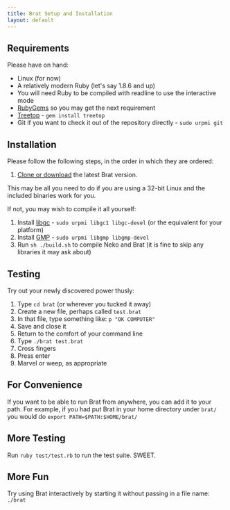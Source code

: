 ```yaml
---
title: Brat Setup and Installation
layout: default
---
```


## Requirements

Please have on hand:

* Linux (for now)
* A relatively modern Ruby (let's say 1.8.6 and up)
* You will need Ruby to be compiled with readline to use the interactive mode
* [RubyGems](http://rubyforge.org/projects/rubygems/) so you may get the next requirement
* [Treetop](http://treetop.rubyforge.org/) - `gem install treetop`
* Git if you want to check it out of the repository directly - `sudo urpmi git`

## Installation

Please follow the following steps, in the order in which they are ordered:

   1. [Clone or download](http://github.com/presidentbeef/brat/tree/master) the latest Brat version.

This may be all you need to do if you are using a 32-bit Linux and the included binaries work for you.

If not, you may wish to compile it all yourself:

   1. Install [libgc](http://www.hpl.hp.com/personal/Hans_Boehm/gc/) - `sudo urpmi libgc1 libgc-devel` (or the equivalent for your platform)
   2. Install [GMP](http://gmplib.org/) - `sudo urpmi libgmp libgmp-devel`
   3. Run `sh ./build.sh` to compile Neko and Brat (it is fine to skip any libraries it may ask about) 

## Testing

Try out your newly discovered power thusly:

1. Type `cd brat` (or wherever you tucked it away)
2. Create a new file, perhaps called `test.brat`
3. In that file, type something like: `p "OK COMPUTER"`
4. Save and close it
5. Return to the comfort of your command line
6. Type `./brat test.brat`
7. Cross fingers
8. Press enter
9. Marvel or weep, as appropriate 

## For Convenience

If you want to be able to run Brat from anywhere, you can add it to your path. For example, if you had put Brat in your home directory under `brat/` you would do `export PATH=$PATH:$HOME/brat/`

## More Testing

Run `ruby test/test.rb` to run the test suite. SWEET.

## More Fun

Try using Brat interactively by starting it without passing in a file name: `./brat`
